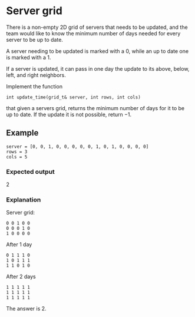# Server grid

There is a non-empty 2D grid of servers that needs to be updated, and the team would like to know the minimum number of days needed for every server to be up to date.

A server needing to be updated is marked with a $0$, while an up to date one is marked with a $1$.

If a server is updated, it can pass in one day the update to its above, below, left, and right neighbors.

Implement the function
```
int update_time(grid_t& server, int rows, int cols)
```
that given a servers grid, returns the minimum number of days for it to be up to date. If the update it is not possible, return $-1$.


## Example
```
server = [0, 0, 1, 0, 0, 0, 0, 0, 1, 0, 1, 0, 0, 0, 0]
rows = 3
cols = 5 
```

### Expected output
$2$

### Explanation
Server grid:
```
0 0 1 0 0
0 0 0 1 0
1 0 0 0 0
```
After 1 day
```
0 1 1 1 0
1 0 1 1 1
1 1 0 1 0
```
After 2 days
```
1 1 1 1 1
1 1 1 1 1
1 1 1 1 1
```
The answer is $2$.
